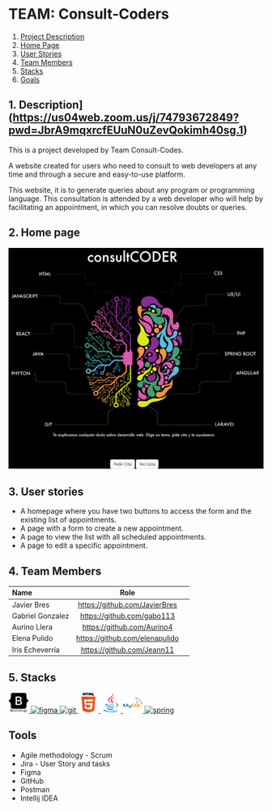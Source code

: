 <a name="Project: CRUD with JAVA"></a>

# TEAM: Consult-Coders

1. [Project Description](#projectdescription)
2. [Home Page](#homepage)
3. [User Stories](#userstories)
4. [Team Members](#teammembers)
5. [Stacks](#stacks)
6. [Goals](#goals)

## 1. Description](https://us04web.zoom.us/j/74793672849?pwd=JbrA9mqxrcfEUuN0uZevQokimh40sg.1)
This is a project developed by Team Consult-Codes.

A website created for users who need to consult to web developers at any time and through a secure and easy-to-use platform.

This website, it is to generate queries about any program or programming language. This consultation is attended by a web developer who will help by facilitating an appointment, in which you can resolve doubts or queries.

## 2. Home page

<img width="640" alt="Homepage" src="https://github.com/Jeann11/Projects_Img/blob/main/Portada.PNG">

## 3. User stories
<ul>
<li>A homepage where you have two buttons to access the form and the existing list of appointments.</li>  
<li>A page with a form to create a new appointment.</li>
<li>A page to view the list with all scheduled appointments.</li>
<li>A page to edit a specific appointment.</li>
</ul>


## 4. Team Members
| Name | Role | |
| :--- | :---: | :---: |
| Javier Bres | https://github.com/JavierBres |
| Gabriel Gonzalez | https://github.com/gabo113 |
| Aurino Llera | https://github.com/Aurino4 |
| Elena Pulido | https://github.com/elenapulido |
| Iris Echeverría | https://github.com/Jeann11 |

## 5. Stacks
<a href="https://getbootstrap.com" target="_blank" rel="noreferrer"> <img src="https://raw.githubusercontent.com/devicons/devicon/master/icons/bootstrap/bootstrap-plain-wordmark.svg" alt="bootstrap" width="40" height="40"/> </a>
<a href="https://www.figma.com/" target="_blank" rel="noreferrer"> <img src="https://www.vectorlogo.zone/logos/figma/figma-icon.svg" alt="figma" width="40" height="40"/> </a> 
<a href="https://git-scm.com/" target="_blank" rel="noreferrer"> <img src="https://www.vectorlogo.zone/logos/git-scm/git-scm-icon.svg" alt="git" width="40" height="40"/> </a> 
<a href="https://www.w3.org/html/" target="_blank" rel="noreferrer"> <img src="https://raw.githubusercontent.com/devicons/devicon/master/icons/html5/html5-original-wordmark.svg" alt="html5" width="40" height="40"/> </a>
<a href="https://www.java.com" target="_blank" rel="noreferrer"> <img src="https://raw.githubusercontent.com/devicons/devicon/master/icons/java/java-original.svg" alt="java" width="40" height="40"/> </a>
<a href="https://www.mysql.com/" target="_blank" rel="noreferrer"> <img src="https://raw.githubusercontent.com/devicons/devicon/master/icons/mysql/mysql-original-wordmark.svg" alt="mysql" width="40" height="40"/> </a> 
<a href="https://spring.io/" target="_blank" rel="noreferrer"> <img src="https://www.vectorlogo.zone/logos/springio/springio-icon.svg" alt="spring" width="40" height="40"/> </a>



## Tools

<ul>
<li>Agile methodology - Scrum </li>
<li>Jira - User Story and tasks </li>
<li>Figma </li>
<li>GitHub </li>
<li>Postman </li>
<li>Intellij IDEA </li>
</ul>
